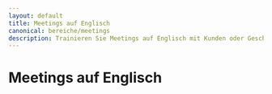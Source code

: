 ```yaml
---
layout: default
title: Meetings auf Englisch
canonical: bereiche/meetings
description: Trainieren Sie Meetings auf Englisch mit Kunden oder Geschäftspartnern.
---
```

# Meetings auf Englisch
